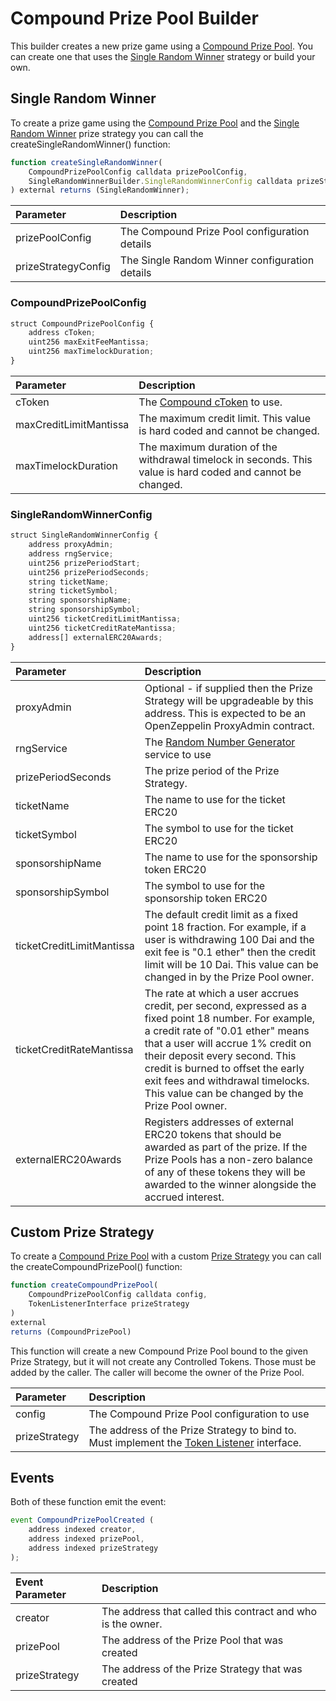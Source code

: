 # Compound Prize Pool Builder

This builder creates a new prize game using a [Compound Prize Pool](../prize-pool/compound-prize-pool.md).  You can create one that uses the [Single Random Winner](../prize-strategy/single-random-winner/) strategy or build your own.

## Single Random Winner

To create a prize game using the [Compound Prize Pool](../prize-pool/compound-prize-pool.md) and the [Single Random Winner](../prize-strategy/single-random-winner/) prize strategy you can call the createSingleRandomWinner\(\) function:

```javascript
function createSingleRandomWinner(
    CompoundPrizePoolConfig calldata prizePoolConfig,
    SingleRandomWinnerBuilder.SingleRandomWinnerConfig calldata prizeStrategyConfig
) external returns (SingleRandomWinner);
```

| Parameter | Description |
| :--- | :--- |
| prizePoolConfig | The Compound Prize Pool configuration details |
| prizeStrategyConfig | The Single Random Winner configuration details |

### CompoundPrizePoolConfig

```javascript
struct CompoundPrizePoolConfig {
    address cToken;
    uint256 maxExitFeeMantissa;
    uint256 maxTimelockDuration;
}
```

| Parameter | Description |
| :--- | :--- |
| cToken | The [Compound cToken](https://compound.finance/docs/ctokens) to use. |
| maxCreditLimitMantissa | The maximum credit limit. This value is hard coded and cannot be changed. |
| maxTimelockDuration | The maximum duration of the withdrawal timelock in seconds.  This value is hard coded and cannot be changed. |

### SingleRandomWinnerConfig

```javascript
struct SingleRandomWinnerConfig {
    address proxyAdmin;
    address rngService;
    uint256 prizePeriodStart;
    uint256 prizePeriodSeconds;
    string ticketName;
    string ticketSymbol;
    string sponsorshipName;
    string sponsorshipSymbol;
    uint256 ticketCreditLimitMantissa;
    uint256 ticketCreditRateMantissa;
    address[] externalERC20Awards;
}
```

| Parameter | Description |
| :--- | :--- |
| proxyAdmin | Optional - if supplied then the Prize Strategy will be upgradeable by this address.  This is expected to be an OpenZeppelin ProxyAdmin contract. |
| rngService | The [Random Number Generator](../random-number-generator/) service to use |
| prizePeriodSeconds | The prize period of the Prize Strategy. |
| ticketName | The name to use for the ticket ERC20 |
| ticketSymbol | The symbol to use for the ticket ERC20 |
| sponsorshipName | The name to use for the sponsorship token ERC20 |
| sponsorshipSymbol | The symbol to use for the sponsorship token ERC20 |
| ticketCreditLimitMantissa | The default credit limit as a fixed point 18 fraction.  For example, if a user is withdrawing 100 Dai and the exit fee is "0.1 ether" then the credit limit will be 10 Dai.  This value can be changed in by the Prize Pool owner. |
| ticketCreditRateMantissa | The rate at which a user accrues credit, per second, expressed as a fixed point 18 number.  For example, a credit rate of "0.01 ether" means that a user will accrue 1% credit on their deposit every second.  This credit is burned to offset the early exit fees and withdrawal timelocks.  This value can be changed by the Prize Pool owner. |
| externalERC20Awards | Registers addresses of external ERC20 tokens that should be awarded as part of the prize.  If the Prize Pools has a non-zero balance of any of these tokens they will be awarded to the winner alongside the accrued interest. |

## Custom Prize Strategy

To create a [Compound Prize Pool](../prize-pool/compound-prize-pool.md) with a custom [Prize Strategy](../prize-strategy/) you can call the createCompoundPrizePool\(\) function:

```javascript
function createCompoundPrizePool(
    CompoundPrizePoolConfig calldata config,
    TokenListenerInterface prizeStrategy
)
external
returns (CompoundPrizePool)
```

This function will create a new Compound Prize Pool bound to the given Prize Strategy, but it will not create any Controlled Tokens.  Those must be added by the caller.  The caller will become the owner of the Prize Pool.

| Parameter | Description |
| :--- | :--- |
| config | The Compound Prize Pool configuration to use |
| prizeStrategy | The address of the Prize Strategy to bind to.  Must implement the [Token Listener](../prize-pool/token-listener.md) interface. |

## Events

Both of these function emit the event:

```javascript
event CompoundPrizePoolCreated (
    address indexed creator,
    address indexed prizePool,
    address indexed prizeStrategy
);
```

| Event Parameter | Description |
| :--- | :--- |
| creator | The address that called this contract and who is the owner. |
| prizePool | The address of the Prize Pool that was created |
| prizeStrategy | The address of the Prize Strategy that was created |


